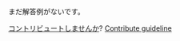 
まだ解答例がないです。

[コントリビュートしませんか](https://github.com/BFEdev/BFE.dev-solutions/blob/main/problem/implement-bigint-multiplication_ja.md)?  [Contribute guideline](https://github.com/BFEdev/BFE.dev-solutions#how-to-contribute)
